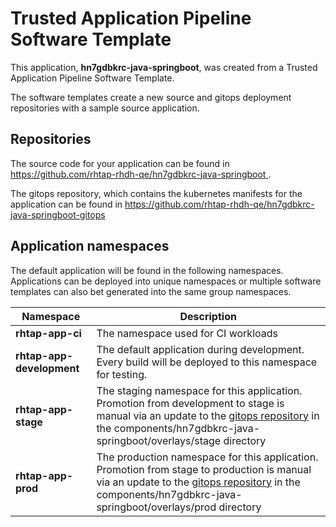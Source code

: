 # Trusted Application Pipeline Software Template

This application, **hn7gdbkrc-java-springboot**, was created from a Trusted Application Pipeline Software Template.

The software templates create a new source and gitops deployment repositories with a sample source application. 

## Repositories

The source code for your application can be found in [https://github.com/rhtap-rhdh-qe/hn7gdbkrc-java-springboot ](https://github.com/rhtap-rhdh-qe/hn7gdbkrc-java-springboot ).
 
The gitops repository, which contains the kubernetes manifests for the application can be found in 
[https://github.com/rhtap-rhdh-qe/hn7gdbkrc-java-springboot-gitops ](https://github.com/rhtap-rhdh-qe/hn7gdbkrc-java-springboot-gitops ) 

## Application namespaces 

The default application will be found in the following namespaces. Applications can be deployed into unique namespaces or multiple software templates can also bet generated into the same group namespaces.  

|  Namespace   |  Description   |  
| -------- | -------- |
| **rhtap-app-ci** | The namespace used for CI workloads |
| **rhtap-app-development** | The default application during development. Every build will be deployed to this namespace for testing. |
| **rhtap-app-stage** | The staging namespace for this application. Promotion from development to stage is manual via an update to the [gitops repository](https://github.com/rhtap-rhdh-qe/hn7gdbkrc-java-springboot-gitops ) in the components/hn7gdbkrc-java-springboot/overlays/stage directory |
| **rhtap-app-prod** | The production namespace for this application. Promotion from stage to production is manual via an update to the [gitops repository](https://github.com/rhtap-rhdh-qe/hn7gdbkrc-java-springboot-gitops ) in the components/hn7gdbkrc-java-springboot/overlays/prod directory |